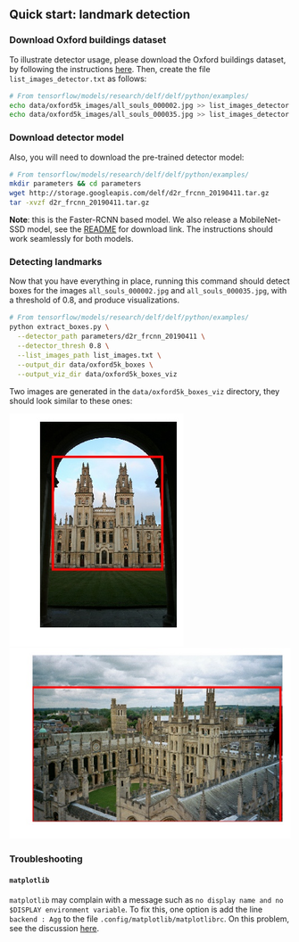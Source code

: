 ## Quick start: landmark detection

### Download Oxford buildings dataset

To illustrate detector usage, please download the Oxford buildings dataset, by
following the instructions
[here](delf/EXTRACTION_MATCHING.md#download-oxford-buildings-dataset). Then,
create the file `list_images_detector.txt` as follows:

```bash
# From tensorflow/models/research/delf/delf/python/examples/
echo data/oxford5k_images/all_souls_000002.jpg >> list_images_detector.txt
echo data/oxford5k_images/all_souls_000035.jpg >> list_images_detector.txt
```

### Download detector model

Also, you will need to download the pre-trained detector model:

```bash
# From tensorflow/models/research/delf/delf/python/examples/
mkdir parameters && cd parameters
wget http://storage.googleapis.com/delf/d2r_frcnn_20190411.tar.gz
tar -xvzf d2r_frcnn_20190411.tar.gz
```

**Note**: this is the Faster-RCNN based model. We also release a MobileNet-SSD
model, see the [README](README.md) for download link. The instructions should
work seamlessly for both models.

### Detecting landmarks

Now that you have everything in place, running this command should detect boxes
for the images `all_souls_000002.jpg` and `all_souls_000035.jpg`, with a
threshold of 0.8, and produce visualizations.

```bash
# From tensorflow/models/research/delf/delf/python/examples/
python extract_boxes.py \
  --detector_path parameters/d2r_frcnn_20190411 \
  --detector_thresh 0.8 \
  --list_images_path list_images.txt \
  --output_dir data/oxford5k_boxes \
  --output_viz_dir data/oxford5k_boxes_viz
```

Two images are generated in the `data/oxford5k_boxes_viz` directory, they should
look similar to these ones:

![DetectionExample1](delf/python/examples/detection_example_1.jpg)
![DetectionExample2](delf/python/examples/detection_example_2.jpg)

### Troubleshooting

#### `matplotlib`

`matplotlib` may complain with a message such as `no display name and no
$DISPLAY environment variable`. To fix this, one option is add the line
`backend : Agg` to the file `.config/matplotlib/matplotlibrc`. On this problem,
see the discussion
[here](https://stackoverflow.com/questions/37604289/tkinter-tclerror-no-display-name-and-no-display-environment-variable).
